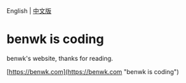 English | [中文版](README-zh.md "README 中文版")

# benwk is coding

benwk's website, thanks for reading.

[https://benwk.com](https://benwk.com "benwk is coding")